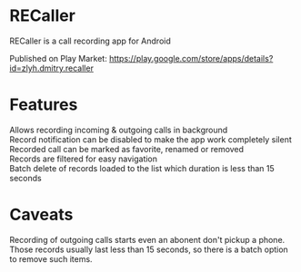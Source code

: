 # RECaller
RECaller is a call recording app for Android

Published on Play Market: https://play.google.com/store/apps/details?id=zlyh.dmitry.recaller

# Features
Allows recording incoming & outgoing calls in background  
Record notification can be disabled to make the app work completely silent  
Recorded call can be marked as favorite, renamed or removed  
Records are filtered for easy navigation  
Batch delete of records loaded to the list which duration is less than 15 seconds  

# Caveats
Recording of outgoing calls starts even an abonent don't pickup a phone.  
Those records usually last less than 15 seconds, so there is a batch option to remove such items.  
